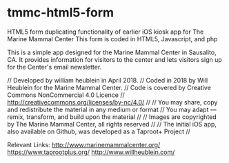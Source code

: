 # tmmc-html5-form
HTML5 form duplicating functionality of earlier iOS kiosk app for The Marine Mammal Center 
This form is coded in HTML5, Javascript, and php

This is a simple app designed for the Marine Mammal Center in Sausalito, CA. 
It provides information for visitors to the center and lets visitors sign up for the Center's email newsletter.

//  Developed by william heublein in April 2018.
//  Coded in 2018 by Will Heublein for the Marine Mammal Center.
//  Code is covered by Creative Commons NonCommercial 4.0 Licence
//  http://creativecommons.org/licenses/by-nc/4.0/
//
// You may share, copy and redistribute the material in any medium or format
// You may adapt — remix, transform, and build upon the material
//
//  Images are copyrighted by The Marine Mammal Center, all rights reserved
//
//  The initial iOS app, also available on Github, was developed as a Taproot+ Project
//

Relevant Links:
http://www.marinemammalcenter.org/
https://www.taprootplus.org/
http://www.willheublein.com/
